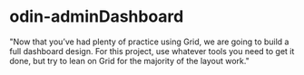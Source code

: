 # odin-adminDashboard

"Now that you’ve had plenty of practice using Grid, we are going to build a full dashboard design. For this project, use whatever tools you need to get it done, but try to lean on Grid for the majority of the layout work."